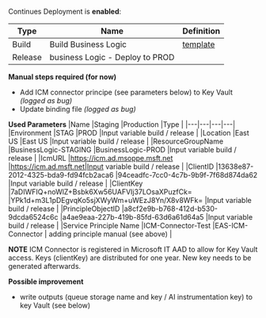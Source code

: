 Continues Deployment is **enabled**:

|Type | Name | Definition | 
|---|---|---|
|Build | Build Business Logic | [template](https://microsoft.sharepoint.com/:u:/r/teams/ManagedServicesTools/_layouts/15/guestaccess.aspx?share=EbVcxUZ8eWtNoNUrd8LxY2kBMKLPjAKe8cAajKOKGQD8ug)|
|Release | business Logic - Deploy to PROD | |

**Manual steps required (for now)**
- Add ICM connector principe (see parameters below) to Key Vault _(logged as bug)_ 
- Update binding file _(logged as bug)_

**Used Parameters**
|Name |Staging |Production |Type |
|---|---|---|---|
|Environment |STAG |PROD |Input variable build / release |
|Location |East US |East US |Input variable build / release |
|ResourceGroupName |BusinessLogic-STAGING |BusinessLogic-PROD |Input variable build / release |
|IcmURL |https://icm.ad.msoppe.msft.net |https://icm.ad.msft.net|Input variable build / release |
|ClientID |13638e87-2012-4325-bda9-fd94fcb2aca6 |94ceadfc-7cc0-4c7b-9b9f-7f68d874da62 |Input variable build / release |
|ClientKey |7aDIWFIQ+noWlZ+Bsbk6Xw56UAFVIj37LOsaXPuzfCk= |YPk1d+m3L1pDEgvqKo5sjXWyWm+uWEzJ8Yn/X8v8WFk= |Input variable build / release |
|PrincipleObjectID |a8cf2e9b-b768-412d-b530-9dcda6524c6c |a4ae9eaa-227b-419b-85fd-63d6a61d64a5 |Input variable build / release |
|Service Principle Name |ICM-Connector-Test |EAS-ICM-Connector | adding principle manual (see above) |

**NOTE**
ICM Connector is registered in Microsoft IT AAD to allow for Key Vault access. Keys (clientKey) are distributed for one year. New key needs to be generated afterwards.  

**Possible improvement**
- write outputs (queue storage name and key / AI instrumentation key) to key Vault (see below)
